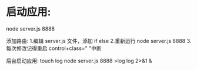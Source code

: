 <h1>启动应用:</h1>
       node server.js 8888

添加路由:
      1.编辑 server.js 文件，添加 if else
      2.重新运行 node server.js 8888
      3.每次修改记得重启  control+class=" "中断
    
后台启动应用:
          touch log node server.js 8888 >log log 2>&1 &

